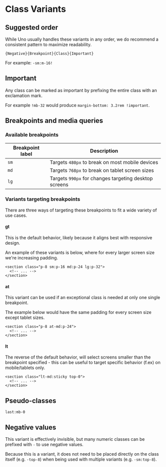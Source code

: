 # Class Variants

## Suggested order

While Uno usually handles these variants in any order, we do recommend a consistent pattern to maximize readability.

`{Negative}{Breakpoint}{Class}{Important}`

For example: `-sm:m-16!`

## Important

Any class can be marked as important by prefixing the entire class with an exclamation mark.

For example `!mb-32` would produce `margin-bottom: 3.2rem !important`.

## Breakpoints and media queries

### Available breakpoints

| Breakpoint label | Description                                                  |
| ---------------- | ------------------------------------------------------------ |
| `sm`             | Targets `480px` to break on most mobile devices              |
| `md`             | Targets `768px` to break on tablet screen sizes              |
| `lg`             | Targets `990px` for changes targeting desktop screens        |

### Variants targeting breakpoints

There are three ways of targeting these breakpoints to fit a wide variety of use cases.

#### gt

This is the default behavior, likely because it aligns best with responsive design.

An example of these variants is below, where for every larger screen size we're increasing padding.

```html{1}
<section class="p-8 sm:p-16 md:p-24 lg:p-32">
  <!-- ... -->
</section>
```

#### at

This variant can be used if an exceptional class is needed at only one single breakpoint.

The example below would have the same padding for every screen size except tablet sizes.

```html{1}
<section class="p-8 at-md:p-24">
  <!-- ... -->
</section>
```

#### lt

The reverse of the default behavior, will select screens smaller than the breakpoint specified - this can be useful to target specific behavior (f.ex) on mobile/tablets only.

```html{1}
<section class="lt-md:sticky top-0">
  <!-- ... -->
</section>
```

## Pseudo-classes

`last:mb-0`

## Negative values

This variant is effectively invisible, but many numeric classes can be prefixed with `-` to use negative values.

Because this is a variant, it does not need to be placed directly on the class itself (e.g. `-top-8`) when being used with multiple variants (e.g. `-sm:top-8`).
